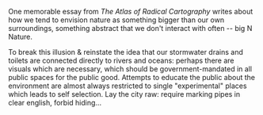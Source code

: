 One memorable essay from *The Atlas of Radical Cartography* writes about how we tend to envision nature as something bigger than our own surroundings, something abstract that we don't interact with often -- big N Nature.

To break this illusion & reinstate the idea that our stormwater drains and toilets are connected directly to rivers and oceans: perhaps there are visuals which are necessary, which should be government-mandated in all public spaces for the public good. Attempts to educate the public about the environment are almost always restricted to single "experimental" places which leads to self selection. Lay the city raw: require marking pipes in clear english, forbid hiding...

